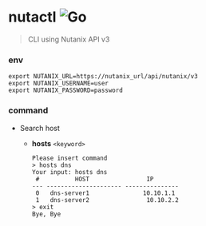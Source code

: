 nutactl ![Go](https://github.com/AhnSeongHyun/nutactl/workflows/Go/badge.svg?branch=master)
============
> CLI using Nutanix API v3


### env 
```
export NUTANIX_URL=https://nutanix_url/api/nutanix/v3
export NUTANIX_USERNAME=user
export NUTANIX_PASSWORD=password
```

### command 

- Search host
    - **hosts** `<keyword>`
    
        ```shell 
        Please insert command
        > hosts dns
        Your input: hosts dns
         #          HOST                IP       
        --- --------------------- ---------------
         0   dns-server1               10.10.1.1
         1   dns-server2                10.10.2.2 
        > exit
        Bye, Bye 
        ```

